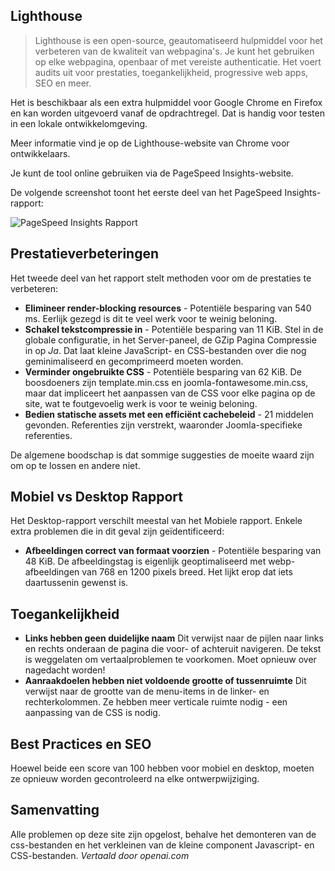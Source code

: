 <!-- Filename: jdocmanual?manual=user&heading=performance&filename=page-analysis.md / Display title: Pagina-analyse   -->

## Lighthouse

> Lighthouse is een open-source, geautomatiseerd hulpmiddel voor het verbeteren van de kwaliteit van webpagina's. Je kunt het gebruiken op elke webpagina, openbaar of met vereiste authenticatie. Het voert audits uit voor prestaties, toegankelijkheid, progressive web apps, SEO en meer.

Het is beschikbaar als een extra hulpmiddel voor Google Chrome en Firefox en kan worden uitgevoerd vanaf de opdrachtregel. Dat is handig voor testen in een lokale ontwikkelomgeving.

Meer informatie vind je op de Lighthouse-website van Chrome voor ontwikkelaars.

Je kunt de tool online gebruiken via de PageSpeed Insights-website.

De volgende screenshot toont het eerste deel van het PageSpeed Insights-rapport:

![PageSpeed Insights Rapport](../../../en/images/performance/performance-pagespeed-insights.png)

## Prestatieverbeteringen

Het tweede deel van het rapport stelt methoden voor om de prestaties te verbeteren:

* **Elimineer render-blocking resources** - Potentiële besparing van 540 ms. Eerlijk gezegd is dit te veel werk voor te weinig beloning.
* **Schakel tekstcompressie in** - Potentiële besparing van 11 KiB. Stel in de globale configuratie, in het Server-paneel, de GZip Pagina Compressie in op *Ja*. Dat laat kleine JavaScript- en CSS-bestanden over die nog geminimaliseerd en gecomprimeerd moeten worden.
* **Verminder ongebruikte CSS** - Potentiële besparing van 62 KiB. De boosdoeners zijn template.min.css en joomla-fontawesome.min.css, maar dat impliceert het aanpassen van de CSS voor elke pagina op de site, wat te foutgevoelig werk is voor te weinig beloning.
* **Bedien statische assets met een efficiënt cachebeleid** - 21 middelen gevonden. Referenties zijn verstrekt, waaronder Joomla-specifieke referenties.

De algemene boodschap is dat sommige suggesties de moeite waard zijn om op te lossen en andere niet.

## Mobiel vs Desktop Rapport

Het Desktop-rapport verschilt meestal van het Mobiele rapport. Enkele extra problemen die in dit geval zijn geïdentificeerd:

* **Afbeeldingen correct van formaat voorzien** - Potentiële besparing van 48 KiB. De afbeeldingstag is eigenlijk geoptimaliseerd met webp-afbeeldingen van 768 en 1200 pixels breed. Het lijkt erop dat iets daartussenin gewenst is.

## Toegankelijkheid

* **Links hebben geen duidelijke naam** Dit verwijst naar de pijlen naar links en rechts onderaan de pagina die voor- of achteruit navigeren. De tekst is weggelaten om vertaalproblemen te voorkomen. Moet opnieuw over nagedacht worden!
* **Aanraakdoelen hebben niet voldoende grootte of tussenruimte** Dit verwijst naar de grootte van de menu-items in de linker- en rechterkolommen. Ze hebben meer verticale ruimte nodig - een aanpassing van de CSS is nodig.

## Best Practices en SEO

Hoewel beide een score van 100 hebben voor mobiel en desktop, moeten ze opnieuw worden gecontroleerd na elke ontwerpwijziging.

## Samenvatting

Alle problemen op deze site zijn opgelost, behalve het demonteren van de css-bestanden en het verkleinen van de kleine component Javascript- en CSS-bestanden.
*Vertaald door openai.com*

